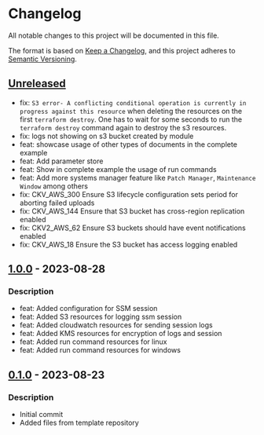 # Changelog
All notable changes to this project will be documented in this file.

The format is based on [Keep a Changelog](https://keepachangelog.com/en/1.0.0/),
and this project adheres to [Semantic Versioning](https://semver.org/spec/v2.0.0.html).

## [Unreleased]
- fix: `S3 error- A conflicting conditional operation is currently in progress against this resource` when deleting the resources on the first `terraform destroy`. One has to wait for some seconds to run the `terraform destroy` command again to destroy the s3 resources.
- fix: logs not showing on s3 bucket created by module
- feat: showcase usage of other types of documents in the complete example
- feat: Add parameter store
- feat: Show in complete example the usage of run commands
- feat: Add more systems manager feature like `Patch Manager`, `Maintenance Window` among others
- fix: CKV_AWS_300 Ensure S3 lifecycle configuration sets period for aborting failed uploads
- fix: CKV_AWS_144 Ensure that S3 bucket has cross-region replication enabled
- fix: CKV2_AWS_62 Ensure S3 buckets should have event notifications enabled
- fix: CKV_AWS_18 Ensure the S3 bucket has access logging enabled

## [1.0.0] - 2023-08-28
### Description
- feat: Added configuration for SSM session
- feat: Added S3 resources for logging ssm session
- feat: Added cloudwatch resources for sending session logs
- feat: Added KMS resources for encryption of logs and session
- feat: Added run command resources for linux
- feat: Added run command resources for windows

## [0.1.0] - 2023-08-23
### Description
- Initial commit
- Added files from template repository

[Unreleased]: https://github.com/boldlink/terraform-aws-ssm/compare/1.0.0...HEAD

[1.0.0]: https://github.com/boldlink/terraform-aws-ssm/releases/tag/1.0.0
[0.1.0]: https://github.com/boldlink/terraform-aws-ssm/releases/tag/0.1.0
